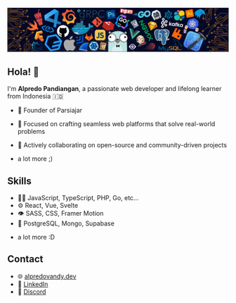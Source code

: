 ![](https://raw.githubusercontent.com/edovqL/edovqL/master/assets/dot-header.png)

## Hola! 👋

I'm **Alpredo Pandiangan**, a passionate web developer and lifelong learner from Indonesia 🇮🇩

- 🦔 Founder of Parsiajar

- 🚀 Focused on crafting seamless web platforms that solve real-world problems

- 🤝 Actively collaborating on open-source and community-driven projects

* a lot more ;)

## Skills

- 👨‍💻 JavaScript, TypeScript, PHP, Go, etc...
- ⚙️ React, Vue, Svelte
- 👁️ SASS, CSS, Framer Motion
- 💽 PostgreSQL, Mongo, Supabase

* a lot more :D

## Contact

- 🌐 [alpredovandy.dev](https://alpredovandy.dev)
- 💼 [LinkedIn](https://linkedin.com/in/alpredovandy)
- 💬 [Discord](https://discord.com/user/alpredovandy#4003)
